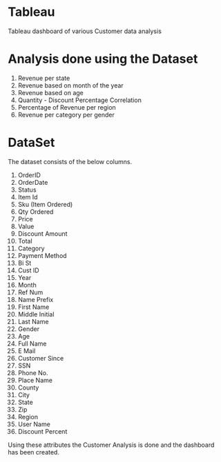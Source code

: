 # Tableau
Tableau dashboard of various Customer data analysis

# Analysis done using the Dataset
1. Revenue per state
2. Revenue based on month of the year
3. Revenue based on age
4. Quantity - Discount Percentage Correlation
5. Percentage of Revenue per region
6. Revenue per category per gender

# DataSet
The dataset consists of the below columns.
1. OrderID
2. OrderDate
3. Status
4. Item Id
5. Sku (Item Ordered)
6. Qty Ordered
7. Price
8. Value
9. Discount Amount
10. Total 
11. Category
12. Payment Method
13. Bi St
14. Cust ID
15. Year
16. Month
17. Ref Num
18. Name Prefix
19. First Name
20. Middle Initial
21. Last Name
22. Gender
23. Age
24. Full Name
25. E Mail
26. Customer Since
27. SSN
28. Phone No.
29. Place Name
30. County
31. City 
32. State
33. Zip
34. Region
35. User Name
36. Discount Percent

Using these attributes the Customer Analysis is done and the dashboard has been created.
